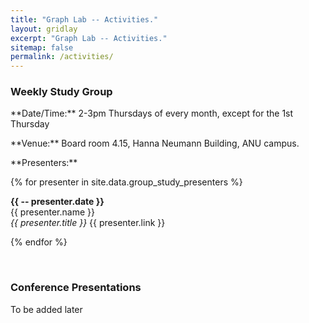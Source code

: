 ```yaml
---
title: "Graph Lab -- Activities."
layout: gridlay
excerpt: "Graph Lab -- Activities."
sitemap: false
permalink: /activities/
---
```


### Weekly Study Group

<p> </p>

<p>
  **Date/Time:** 2-3pm Thursdays of every month, except for the 1st Thursday
</p>

<p>**Venue:** Board room 4.15, Hanna Neumann Building, ANU campus.</p>

<p>**Presenters:**</p>

{% for presenter in site.data.group_study_presenters %}

**{{ -- presenter.date }}** <br>
{{ presenter.name }}  
<em>{{ presenter.title }}</em>
{{ presenter.link }} <br>
 
{% endfor %}

<br>

### Conference Presentations

<p> </p>

<p>To be added later</p>

